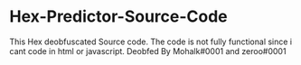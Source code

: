 # Hex-Predictor-Source-Code
This Hex deobfuscated Source code.
The code is not fully functional since i cant code in html or javascript.
Deobfed By Mohalk#0001 and zeroo#0001

